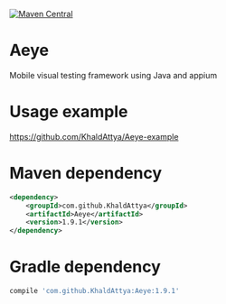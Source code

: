 [![Maven Central](https://maven-badges.herokuapp.com/maven-central/com.github.KhaldAttya/Aeye/badge.svg?style=plastic)](https://maven-badges.herokuapp.com/maven-central/com.github.KhaldAttya/Aeye)
# Aeye
Mobile visual testing framework
using Java and appium

# Usage example 
https://github.com/KhaldAttya/Aeye-example

# Maven dependency
```xml
<dependency>
    <groupId>com.github.KhaldAttya</groupId>
    <artifactId>Aeye</artifactId>
    <version>1.9.1</version>
</dependency>
```
# Gradle dependency
```groovy
compile 'com.github.KhaldAttya:Aeye:1.9.1'
```
